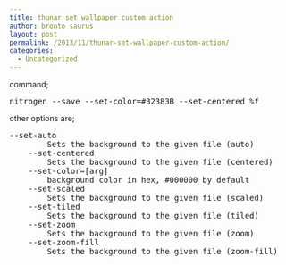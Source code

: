 ```yaml
---
title: thunar set wallpaper custom action
author: bronto saurus
layout: post
permalink: /2013/11/thunar-set-wallpaper-custom-action/
categories:
  - Uncategorized
---
```

command;

<pre>nitrogen --save --set-color=#32383B --set-centered %f</pre>

other options are;

<pre>--set-auto
		Sets the background to the given file (auto)
	--set-centered
		Sets the background to the given file (centered)
	--set-color=[arg]
		background color in hex, #000000 by default
	--set-scaled
		Sets the background to the given file (scaled)
	--set-tiled
		Sets the background to the given file (tiled)
	--set-zoom
		Sets the background to the given file (zoom)
	--set-zoom-fill
		Sets the background to the given file (zoom-fill)
</pre>
